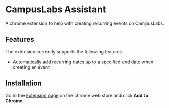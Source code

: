 # CampusLabs Assistant

A chrome extension to help with creating recurring events on CampusLabs.

## Features
The extension currently supports the following features:
- Automatically add recurring dates up to a specified end date when creating an
event

## Installation
Go to the
[Extension page](https://chrome.google.com/webstore/detail/)
on the chrome web store and click **Add to Chrome**.


